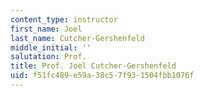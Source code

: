 ```yaml
---
content_type: instructor
first_name: Joel
last_name: Cutcher-Gershenfeld
middle_initial: ''
salutation: Prof.
title: Prof. Joel Cutcher-Gershenfeld
uid: f51fc489-e59a-38c5-7f93-1504fbb1076f
---
```

